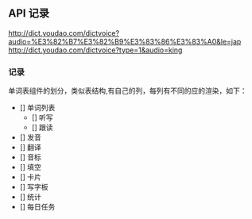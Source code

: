 ## API 记录

http://dict.youdao.com/dictvoice?audio=%E3%82%B7%E3%82%B9%E3%83%86%E3%83%A0&le=jap
http://dict.youdao.com/dictvoice?type=1&audio=king

### 记录

单词表组件的划分，类似表结构,有自己的列，每列有不同的应的渲染，如下：
- [] 单词列表
  - [] 听写
  - [] 跟读
- [] 发音
- [] 翻译
- [] 音标
- [] 填空
- [] 卡片
- [] 写字板
- [] 统计
- [] 每日任务

